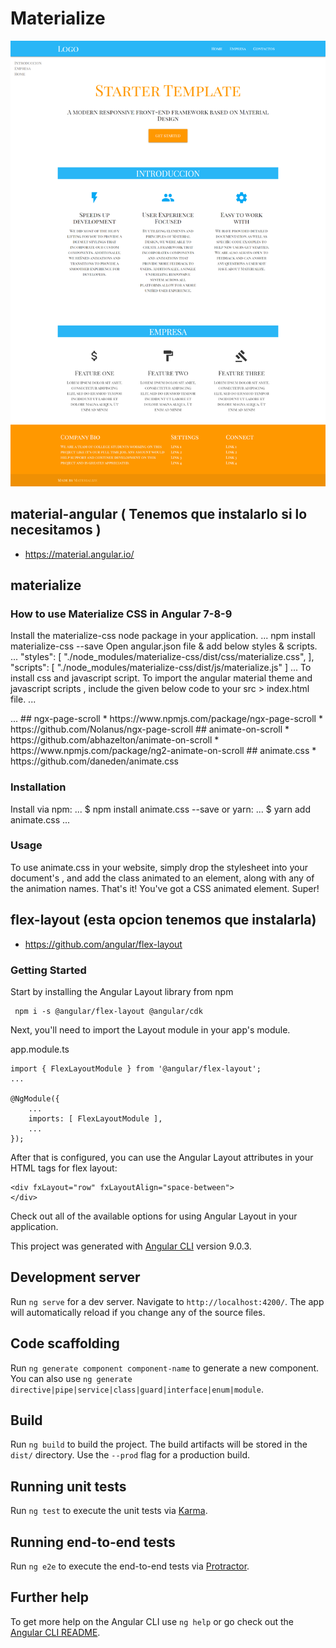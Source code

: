 # Materialize

![imagen](scrollspy2.png)
## material-angular ( Tenemos que instalarlo si lo necesitamos )
* https://material.angular.io/
## materialize 
### How to use Materialize CSS in Angular 7-8-9
Install the materialize-css node package in your application.
...
npm install materialize-css --save
Open angular.json file & add below styles & scripts.
...
  "styles": [
         "./node_modules/materialize-css/dist/css/materialize.css",
       ],
  "scripts": [
         "./node_modules/materialize-css/dist/js/materialize.js"
       ]
       ...
To install css and javascript script. To import the angular material theme and javascript scripts , include the given below code to your src > index.html file.
...
   <!doctype html>
<html lang="en">
<head>
 <meta charset="utf-8">
 <title>Borrar</title>
 <base href="/">
 <meta name="viewport" content="width=device-width, initial-scale=1">
 <link rel="icon" type="image/x-icon" href="favicon.ico">
 <link href="https://fonts.googleapis.com/icon?family=Material+Icons" rel="stylesheet">
</head>
<body>
 <app-root></app-root>
 <script>
 document.addEventListener('DOMContentLoaded', function() {
   var elems = document.querySelectorAll('.sidenav');
   var instances = M.Sidenav.init(elems, {});
 });
 </script>
</body>
</html>
...
## ngx-page-scroll
* https://www.npmjs.com/package/ngx-page-scroll
* https://github.com/Nolanus/ngx-page-scroll
## animate-on-scroll
* https://github.com/abhazelton/animate-on-scroll
* https://www.npmjs.com/package/ng2-animate-on-scroll
## animate.css
* https://github.com/daneden/animate.css

### Installation
Install via npm:
...
$ npm install animate.css --save
or yarn:
...
$ yarn add animate.css
...
### Usage
To use animate.css in your website, simply drop the stylesheet into your document's <head>, and add the class animated to an element, along with any of the animation names. That's it! You've got a CSS animated element. Super!


## flex-layout (esta opcion tenemos que instalarla)
* https://github.com/angular/flex-layout
 ### Getting Started
Start by installing the Angular Layout library from npm
```
 npm i -s @angular/flex-layout @angular/cdk
```
Next, you'll need to import the Layout module in your app's module.

app.module.ts
```
import { FlexLayoutModule } from '@angular/flex-layout';
...

@NgModule({
    ...
    imports: [ FlexLayoutModule ],
    ...
});
```
After that is configured, you can use the Angular Layout attributes in your HTML tags for flex layout:
```
<div fxLayout="row" fxLayoutAlign="space-between">
</div>
```
Check out all of the available options for using Angular Layout in your application.

This project was generated with [Angular CLI](https://github.com/angular/angular-cli) version 9.0.3.

## Development server

Run `ng serve` for a dev server. Navigate to `http://localhost:4200/`. The app will automatically reload if you change any of the source files.

## Code scaffolding

Run `ng generate component component-name` to generate a new component. You can also use `ng generate directive|pipe|service|class|guard|interface|enum|module`.

## Build

Run `ng build` to build the project. The build artifacts will be stored in the `dist/` directory. Use the `--prod` flag for a production build.

## Running unit tests

Run `ng test` to execute the unit tests via [Karma](https://karma-runner.github.io).

## Running end-to-end tests

Run `ng e2e` to execute the end-to-end tests via [Protractor](http://www.protractortest.org/).

## Further help

To get more help on the Angular CLI use `ng help` or go check out the [Angular CLI README](https://github.com/angular/angular-cli/blob/master/README.md).
